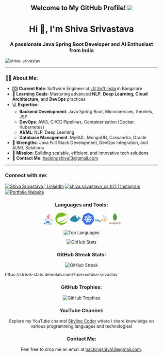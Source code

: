 <h2 align="center">
  Welcome to My GitHub Profile! <img src="https://media.giphy.com/media/VgCDAzcKvsR6OM0uWg/giphy.gif" width="50">
</h2>
<h1 align="center">Hi 👋, I'm Shiva Srivastava</h1>
<h3 align="center">A passionate Java Spring Boot Developer and AI Enthusiast from India</h3>
<p align="left"> <img src="https://komarev.com/ghpvc/?username=shiva-srivastav&label=Profile%20views&color=0e75b6&style=flat" alt="shiva-srivastav" /> </p>

---
### 👨‍💻 About Me:
- 🔟 **Current Role**: Software Engineer at [LG Soft India](https://lgsoftindia.com/) in Bangalore
- 🌱 **Learning Goals**: Mastering advanced **NLP**, **Deep Learning**, **Cloud Architecture**, and **DevOps** practices
- 💻 **Expertise**:
  - **Backend Development**: Java Spring Boot, Microservices, Servlets, JSP
  - **DevOps**: AWS, CI/CD Pipelines, Containerization (Docker, Kubernetes)
  - **AI/ML**: NLP, Deep Learning
  - **Database Management**: MySQL, MongoDB, Cassandra, Oracle
- 🚀 **Strengths**: Java Full Stack Development, DevOps Integration, and AI/ML Solutions
- 🎯 **Mission**: Building scalable, efficient, and innovative tech solutions
- 📧 **Contact Me**: <a href="mailto:hackingshiva13@gmail.com">hackingshiva13@gmail.com</a>

---
 
<h3 align="left">Connect with me:</h3>
<p align="left">
  <a href="https://linkedin.com/in/shivasrivastava1" target="_blank"><img align="center" src="https://raw.githubusercontent.com/rahuldkjain/github-profile-readme-generator/master/src/images/icons/Social/linked-in-alt.svg" alt="Shiva Srivastava | LinkedIn" height="30" width="40" /></a>
  <a href="https://www.instagram.com/shiva.srivastavaa" target="_blank"><img align="center" src="https://raw.githubusercontent.com/rahuldkjain/github-profile-readme-generator/master/src/images/icons/Social/instagram.svg" alt="shiva.srivastava_cs.h21 | Instagram" height="30" width="40" /></a>
  <a href="https://shiva-srivastav.github.io/portfolio/" target="_blank"><img align="center" src="https://img.icons8.com/ios-filled/50/000000/domain.png" alt="Portfolio Website" height="30" width="40" /></a>
</p>

<h3 align="center">Languages and Tools:</h3>
<p align="center"> 
  <img src="https://raw.githubusercontent.com/devicons/devicon/master/icons/java/java-original.svg" alt="Java" width="40" height="40"/>
  <img src="https://raw.githubusercontent.com/devicons/devicon/master/icons/spring/spring-original.svg" alt="Spring Boot" width="40" height="40"/>
  <img src="https://raw.githubusercontent.com/devicons/devicon/master/icons/docker/docker-original.svg" alt="Docker" width="40" height="40"/>
  <img src="https://raw.githubusercontent.com/devicons/devicon/master/icons/kubernetes/kubernetes-plain.svg" alt="Kubernetes" width="40" height="40"/>
  <img src="https://raw.githubusercontent.com/devicons/devicon/master/icons/mysql/mysql-original-wordmark.svg" alt="MySQL" width="40" height="40"/>
  <img src="https://raw.githubusercontent.com/devicons/devicon/master/icons/mongodb/mongodb-original-wordmark.svg" alt="MongoDB" width="40" height="40"/>
</p>

<p align="center">
  <img src="https://github-readme-stats.vercel.app/api/top-langs/?username=shiva-srivastav&layout=compact" alt="Top Languages" />
</p>

<p align="center">
  <img src="https://github-readme-stats.vercel.app/api?username=shiva-srivastav&show_icons=true" alt="GitHub Stats" />
</p>

<h3 align="center">GitHub Streak Stats:</h3>
<p align="center">
  <img src="https://github-readme-streak-stats.herokuapp.com/?user=shiva-srivastav" alt="GitHub Streak" />
</p> 
https://streak-stats.demolab.com/?user=shiva-srivastav
<h3 align="center">GitHub Trophies:</h3>
<p align="center">
  <img src="https://github-profile-trophy.vercel.app/?username=shiva-srivastav" alt="GitHub Trophies" />
</p>

<h3 align="center">YouTube Channel:</h3>
<p align="center">
  Explore my YouTube channel <a href="https://youtube.com/@skylineCoder">Skyline Coder</a> where I share knowledge on various programming languages and technologies!
</p>

<h3 align="center">Contact Me:</h3>
<p align="center">
  Feel free to drop me an email at <a href="mailto:hackingshiva13@gmail.com">hackingshiva13@gmail.com</a>.
</p>
